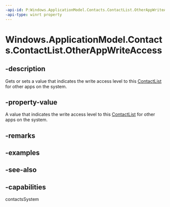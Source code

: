```yaml
---
-api-id: P:Windows.ApplicationModel.Contacts.ContactList.OtherAppWriteAccess
-api-type: winrt property
---
```


<!-- Property syntax
public Windows.ApplicationModel.Contacts.ContactListOtherAppWriteAccess OtherAppWriteAccess { get;  set; }
-->

# Windows.ApplicationModel.Contacts.ContactList.OtherAppWriteAccess

## -description
Gets or sets a value that indicates the write access level to this [ContactList](contactlist.md) for other apps on the system.

## -property-value
A value that indicates the write access level to this [ContactList](contactlist.md) for other apps on the system.

## -remarks

## -examples

## -see-also

## -capabilities
contactsSystem
